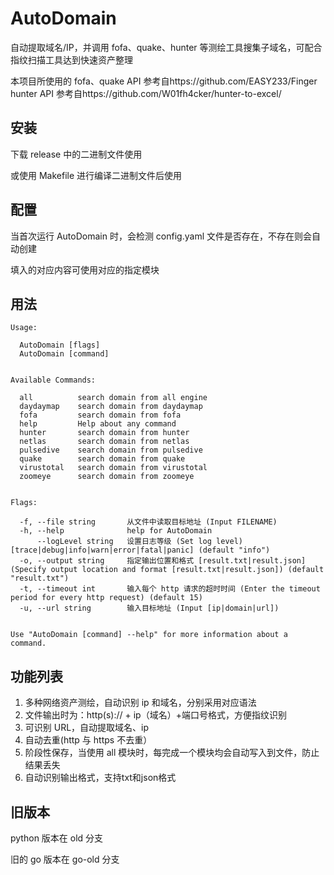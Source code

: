 # AutoDomain
自动提取域名/IP，并调用 fofa、quake、hunter 等测绘工具搜集子域名，可配合指纹扫描工具达到快速资产整理

本项目所使用的 fofa、quake API 参考自https://github.com/EASY233/Finger  
hunter API 参考自https://github.com/W01fh4cker/hunter-to-excel/


## 安装

下载 release 中的二进制文件使用

或使用 Makefile 进行编译二进制文件后使用


## 配置

当首次运行 AutoDomain 时，会检测 config.yaml 文件是否存在，不存在则会自动创建

填入的对应内容可使用对应的指定模块

## 用法

```
Usage:

  AutoDomain [flags]
  AutoDomain [command]


Available Commands:

  all          search domain from all engine
  daydaymap    search domain from daydaymap
  fofa         search domain from fofa
  help         Help about any command
  hunter       search domain from hunter
  netlas       search domain from netlas
  pulsedive    search domain from pulsedive
  quake        search domain from quake
  virustotal   search domain from virustotal
  zoomeye      search domain from zoomeye


Flags:

  -f, --file string       从文件中读取目标地址 (Input FILENAME)
  -h, --help              help for AutoDomain
      --logLevel string   设置日志等级 (Set log level) [trace|debug|info|warn|error|fatal|panic] (default "info")
  -o, --output string     指定输出位置和格式 [result.txt|result.json] (Specify output location and format [result.txt|result.json]) (default "result.txt")
  -t, --timeout int       输入每个 http 请求的超时时间 (Enter the timeout period for every http request) (default 15)
  -u, --url string        输入目标地址 (Input [ip|domain|url])


Use "AutoDomain [command] --help" for more information about a command.
```


## 功能列表  

1. 多种网络资产测绘，自动识别 ip 和域名，分别采用对应语法
2. 文件输出时为：http(s):// + ip（域名）+端口号格式，方便指纹识别
3. 可识别 URL，自动提取域名、ip
4. 自动去重(http 与 https 不去重）
5. 阶段性保存，当使用 all 模块时，每完成一个模块均会自动写入到文件，防止结果丢失
6. 自动识别输出格式，支持txt和json格式

## 旧版本

python 版本在 old 分支

旧的 go 版本在 go-old 分支

